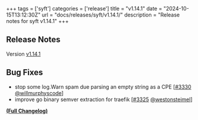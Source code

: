 +++
tags = ['syft']
categories = ['release']
title = "v1.14.1"
date = "2024-10-15T13:12:30Z"
url = "docs/releases/syft/v1.14.1/"
description = "Release notes for syft v1.14.1"
+++

## Release Notes

Version [v1.14.1](https://github.com/anchore/syft/releases/tag/v1.14.1)

## Bug Fixes

- stop some log.Warn spam due parsing an empty string as a CPE [[#3330](https://github.com/anchore/syft/pull/3330) [@willmurphyscode](https://github.com/willmurphyscode)]
- improve go binary semver extraction for traefik [[#3325](https://github.com/anchore/syft/pull/3325) [@westonsteimel](https://github.com/westonsteimel)]

**[(Full Changelog)](https://github.com/anchore/syft/compare/v1.14.0...v1.14.1)**
